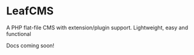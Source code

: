 LeafCMS
=======

A PHP flat-file CMS with extension/plugin support. Lightweight, easy and functional

Docs coming soon!
